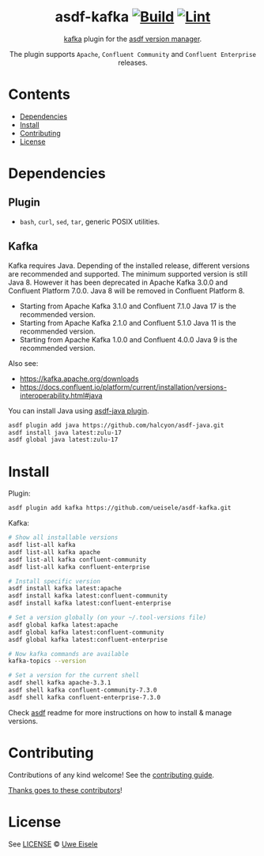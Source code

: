 <div align="center">

# asdf-kafka [![Build](https://github.com/ueisele/asdf-kafka/actions/workflows/build.yml/badge.svg)](https://github.com/ueisele/asdf-kafka/actions/workflows/build.yml) [![Lint](https://github.com/ueisele/asdf-kafka/actions/workflows/lint.yml/badge.svg)](https://github.com/ueisele/asdf-kafka/actions/workflows/lint.yml)


[kafka](https://github.com/ueisele/asdf-kafka) plugin for the [asdf version manager](https://asdf-vm.com).

The plugin supports `Apache`, `Confluent Community` and `Confluent Enterprise` releases.

</div>

# Contents

- [Dependencies](#dependencies)
- [Install](#install)
- [Contributing](#contributing)
- [License](#license)

# Dependencies

## Plugin

- `bash`, `curl`, `sed`, `tar`, generic POSIX utilities.

## Kafka

Kafka requires Java. Depending of the installed release, different versions are recommended and supported.
The minimum supported version is still Java 8. However it has been deprecated in Apache Kafka 3.0.0 and Confluent Platform 7.0.0. Java 8 will be removed in Confluent Platform 8.

* Starting from Apache Kafka 3.1.0 and Confluent 7.1.0 Java 17 is the recommended version.
* Starting from Apache Kafka 2.1.0 and Confluent 5.1.0 Java 11 is the recommended version.
* Starting from Apache Kafka 1.0.0 and Confluent 4.0.0 Java 9 is the recommended version.

Also see:
* https://kafka.apache.org/downloads
* https://docs.confluent.io/platform/current/installation/versions-interoperability.html#java

You can install Java using [asdf-java plugin](https://github.com/halcyon/asdf-java).

```bash
asdf plugin add java https://github.com/halcyon/asdf-java.git
asdf install java latest:zulu-17
asdf global java latest:zulu-17
```

## 

# Install

Plugin:

```bash
asdf plugin add kafka https://github.com/ueisele/asdf-kafka.git
```

Kafka:

```bash
# Show all installable versions
asdf list-all kafka
asdf list-all kafka apache
asdf list-all kafka confluent-community
asdf list-all kafka confluent-enterprise

# Install specific version
asdf install kafka latest:apache
asdf install kafka latest:confluent-community
asdf install kafka latest:confluent-enterprise

# Set a version globally (on your ~/.tool-versions file)
asdf global kafka latest:apache
asdf global kafka latest:confluent-community
asdf global kafka latest:confluent-enterprise

# Now kafka commands are available
kafka-topics --version

# Set a version for the current shell
asdf shell kafka apache-3.3.1
asdf shell kafka confluent-community-7.3.0
asdf shell kafka confluent-enterprise-7.3.0
```

Check [asdf](https://github.com/asdf-vm/asdf) readme for more instructions on how to
install & manage versions.

# Contributing

Contributions of any kind welcome! See the [contributing guide](contributing.md).

[Thanks goes to these contributors](https://github.com/ueisele/asdf-kafka/graphs/contributors)!

# License

See [LICENSE](LICENSE) © [Uwe Eisele](https://github.com/ueisele/)
